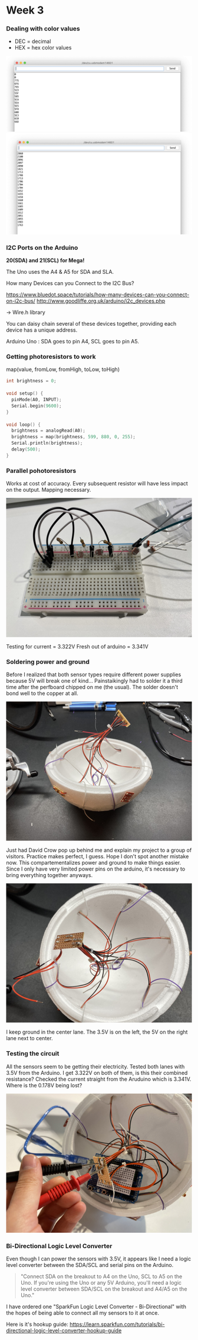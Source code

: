# Week 3
 
 ### Dealing with color values
 
 - DEC = decimal
 - HEX = hex color values
 
 ![Image](screenshot-1.png)
 ![Image](screenshot-2.png)
 
 ### I2C Ports on the Arduino
 
  __20(SDA) and 21(SCL) for Mega!__
 
 The Uno uses the A4 & A5 for SDA and SLA.

How many Devices can you Connect to the I2C Bus?

https://www.bluedot.space/tutorials/how-many-devices-can-you-connect-on-i2c-bus/
http://www.goodliffe.org.uk/arduino/i2c_devices.php

-> Wire.h library

You can daisy chain several of these devices together, providing each device has a unique address.

Arduino Uno :
SDA goes to pin A4,
SCL goes to pin A5.

### Getting photoresistors to work

map(value, fromLow, fromHigh, toLow, toHigh)

```c++
int brightness = 0;

void setup() {
  pinMode(A0, INPUT);
  Serial.begin(9600);
}

void loop() {
  brightness = analogRead(A0);
  brightness = map(brightness, 599, 880, 0, 255);
  Serial.println(brightness);
  delay(500);
}
```
### Parallel pohotoresistors

Works at cost of accuracy. Every subsequent resistor will have less impact on the output. Mapping necessary.

![Image](image-1.jpg)

Testing for current = 3.322V
Fresh out of arduino = 3.341V

### Soldering power and ground

Before I realized that both sensor types require different power supplies because 5V will break one of kind… Painstaikingly had to solder it a third time after the perfboard chipped on me (the usual). The solder doesn't bond well to the copper at all.

![Image](image-2.jpg)

Just had David Crow pop up behind me and explain my project to a group of visitors. Practice makes perfect, I guess. Hope I don't spot another mistake now. This compartementalizes power and ground to make things easier. Since I only have very limited power pins on the arduino, it's necessary to bring everything together anyways.

![Image](image-3.jpg)

I keep ground in the center lane. The 3.5V is on the left, the 5V on the right lane next to center.

### Testing the circuit

All the sensors seem to be getting their electricity. Tested both lanes with 3.5V from the Arduino. I get 3.322V on both of them, is this their combined resistance? Checked the current straight from the Aruduino which is 3.341V. Where is the 0.178V being lost?

![Image](image-4.jpg)

### Bi-Directional Logic Level Converter

Even though I can power the sensors with 3.5V, it appears like I need a logic level converter between the SDA/SCL and serial pins on the Arduino.

>"Connect SDA on the breakout to A4 on the Uno, SCL to A5 on the Uno. If you're using the Uno or any 5V Arduino, you'll need a logic level converter between SDA/SCL on the breakout and A4/A5 on the Uno."

I have ordered one "SparkFun Logic Level Converter - Bi-Directional" with the hopes of being able to connect all my sensors to it at once.

Here is it's hookup guide: https://learn.sparkfun.com/tutorials/bi-directional-logic-level-converter-hookup-guide
